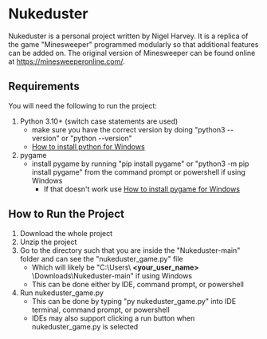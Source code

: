 # Nukeduster
Nukeduster is a personal project written by Nigel Harvey. It is a replica of the game "Minesweeper" programmed modularly so that additional features can be added on. The original version of Minesweeper can be found online at https://minesweeperonline.com/. 

## Requirements
You will need the following to run the project:
1. Python 3.10+ (switch case statements are used)
   - make sure you have the correct version by doing "python3 --version" or "python --version"
   - [How to install python for Windows](https://www.tutorialspoint.com/how-to-install-python-in-windows)
1. pygame
   - install pygame by running "pip install pygame" or "python3 -m pip install pygame" from the command prompt or powershell if using Windows
      -  If that doesn't work use [How to install pygame for Windows](https://www.geeksforgeeks.org/how-to-install-pygame-in-windows/)

## How to Run the Project
1. Download the whole project
2. Unzip the project
3. Go to the directory such that you are inside the "Nukeduster-main" folder and can see the "nukeduster_game.py" file
   - Which will likely be "C:\Users\ __<your_user_name>__ \Downloads\Nukeduster-main" if using Windows
   - This can be done either by IDE, command prompt, or powershell
4. Run nukeduster_game.py
   - This can be done by typing "py nukeduster_game.py" into IDE terminal, command prompt, or powershell
   - IDEs may also support clicking a run button when nukeduster_game.py is selected
